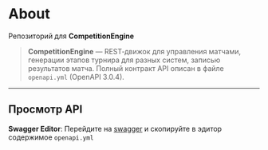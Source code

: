 # About
Репозиторий для **CompetitionEngine**

> **CompetitionEngine** — REST‑движок для управления матчами, генерации этапов турнира для разных систем, записью результатов матча. 
> Полный контракт API описан в файле `openapi.yml` (OpenAPI 3.0.4).

---

## Просмотр API
**Swagger Editor**: Перейдите на [swagger](https://editor.swagger.io) и скопируйте в эдитор содержимое `openapi.yml`